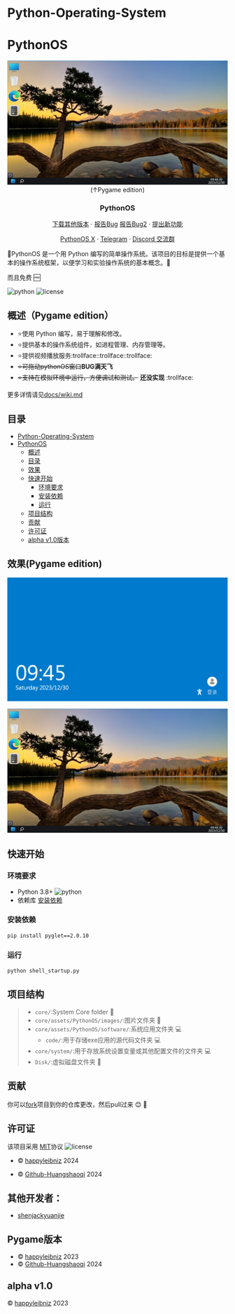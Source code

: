 # Python-Operating-System

# PythonOS

<div align="center">
<p align="center">
    
  ![img1](docs/img/desktop.png)
  (↑Pygame edition)
  <h3 align="center">PythonOS</h3>   
  <a href="https://github.com/happyleibniz/Python-Operating-System/releases">下载其他版本</a>
    ·
  <a href="https://github.com/Github-Huangshaoqi/PythonOS/issues">报告Bug</a>
  <a href="https://github.com/happyleibniz/Python-Operating-System/issues">报告Bug2</a>
    ·
  <a href="https://github.com/Github-Huangshaoqi/PythonOS/issues">提出新功能</a>
</p>
</div>

<div align="center">
<p align="center">
  <a href="https://x.com/@Pythonos2">PythonOS X</a>
    ·
  <a href="https://t.me/PythonOS">Telegram</a>
   ·
  <a href="https://discord.gg/sbKMNhuvYt">Discord 交流群</a>
</p>
</div>

:tada:PythonOS 是一个用 Python 编写的简单操作系统。该项目的目标是提供一个基本的操作系统框架，以便学习和实验操作系统的基本概念。:tada:

而且免费 :free:

![python](https://img.shields.io/badge/python-%3E%3D3-brightgreen
)
![license](https://img.shields.io/badge/license-MIT-blue
)


## 概述（Pygame edition）

- ⭐使用 Python 编写，易于理解和修改。
- ⭐提供基本的操作系统组件，如进程管理、内存管理等。
- ⭐提供视频播放服务:trollface::trollface::trollface:
- ~~⭐可拖动pythonOS窗口~~**BUG满天飞**
- ~~:star:支持在模拟环境中运行，方便调试和测试。~~ **还没实现** :trollface:

更多详情请见[docs/wiki.md](docs/wiki.md)

## 目录

- [Python-Operating-System](#python-operating-system)
- [PythonOS](#pythonos)
  - [概述](#概述)
  - [目录](#目录)
  - [效果](#效果)
  - [快速开始](#快速开始)
    - [环境要求](#环境要求)
    - [安装依赖](#安装依赖)
    - [运行](#运行)
  - [项目结构](#项目结构)
  - [贡献](#贡献)
  - [许可证](#许可证)
  - [alpha v1.0版本](#alpha-v10版本)

## 效果(Pygame edition)

![img2](docs/img/suopin.png)

![img3](docs/img/desktop.png)

## 快速开始

### 环境要求

- Python 3.8+ ![python](https://img.shields.io/badge/python-%3E%3D3-brightgreen
)
- 依赖库 [安装依赖](#安装依赖)

### 安装依赖


```bash
pip install pyglet==2.0.10
```

### 运行

```bash
python shell_startup.py
```


## 项目结构

> - `core/`:System Core folder 📇
> - `core/assets/PythonOS/images/`:图片文件夹 :flower_playing_cards:
> - `core/assets/PythonOS/software/`:系统应用文件夹 :computer:
>   - `code/`:用于存储exe应用的源代码文件夹 :computer:
> - `core/system/`:用于存放系统设置变量或其他配置文件的文件夹 :computer:
> - `Disk/`:虚拟磁盘文件夹 :floppy_disk:

## 贡献

你可以[fork](https://github.com/Github-Huangshaoqi/PythonOS/fork)项目到你的仓库更改，然后pull过来 :blush: :tada:

## 许可证

该项目采用 [MIT](https://github.com/Github-Huangshaoqi/PythonOS?tab=MIT-1-ov-file)协议 ![license](https://img.shields.io/badge/license-MIT-blue)

- :copyright:  [happyleibniz](https://github.com/happyleibniz) 2024

- :copyright:  [Github-Huangshaoqi](https://github.com/Github-Huangshaoqi) 2024


## 其他开发者：
- [shenjackyuanjie](https://github.com/shenjackyuanjie)

## Pygame版本

- :copyright:  [happyleibniz](https://github.com/happyleibniz) 2023
- :copyright:  [Github-Huangshaoqi](https://github.com/Github-Huangshaoqi) 2024
 ## alpha v1.0  
  :copyright:  [happyleibniz](https://github.com/happyleibniz) 2023
